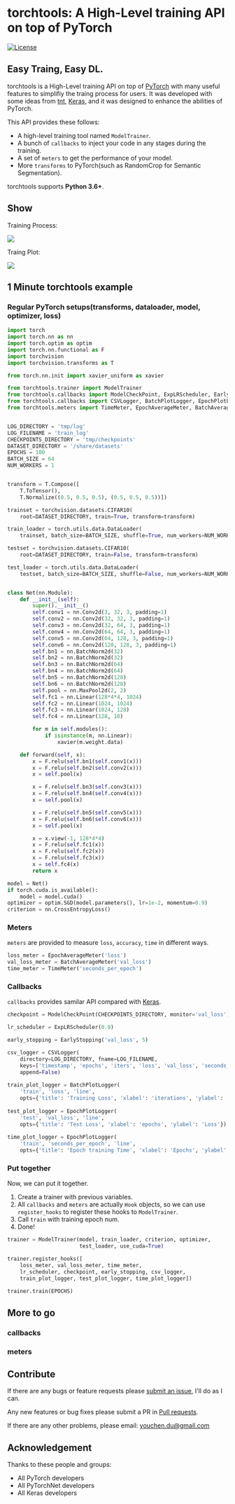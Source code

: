 # torchtools: A High-Level training API on top of PyTorch

[![License](https://img.shields.io/badge/License-BSD%203--Clause-blue.svg)](https://github.com/Time1ess/torchtools/blob/master/LICENSE)

## Easy Traing, Easy DL.

torchtools is a High-Level training API on top of [PyTorch](http://pytorch.org) with many useful features to simplifiy the traing process for users.
It was developed with some ideas from [tnt](https://github.com/pytorch/tnt), [Keras](https://github.com/fchollet/keras), and it was designed to enhance the abilities of PyTorch.

This API provides these follows:

* A high-level training tool named `ModelTrainer`.
* A bunch of `callbacks` to inject your code in any stages during the training.
* A set of `meters` to get the performance of your model.
* More `transforms` to PyTorch(such as RandomCrop for Semantic Segmentation).

torchtools supports **Python 3.6+**.

## Show

Training Process:

![](training_process.gif)

Traing Plot:

![](training_plot.gif)

## 1 Minute torchtools example

### Regular PyTorch setups(transforms, dataloader, model, optimizer, loss)

```Python
import torch
import torch.nn as nn
import torch.optim as optim
import torch.nn.functional as F
import torchvision
import torchvision.transforms as T

from torch.nn.init import xavier_uniform as xavier

from torchtools.trainer import ModelTrainer
from torchtools.callbacks import ModelCheckPoint, ExpLRScheduler, EarlyStopping
from torchtools.callbacks import CSVLogger, BatchPlotLogger, EpochPlotLogger
from torchtools.meters import TimeMeter, EpochAverageMeter, BatchAverageMeter


LOG_DIRECTORY = 'tmp/log'
LOG_FILENAME = 'train_log'
CHECKPOINTS_DIRECTORY = 'tmp/checkpoints'
DATASET_DIRECTORY = '/share/datasets'
EPOCHS = 100
BATCH_SIZE = 64
NUM_WORKERS = 1


transform = T.Compose([
    T.ToTensor(),
    T.Normalize((0.5, 0.5, 0.5), (0.5, 0.5, 0.5))])

trainset = torchvision.datasets.CIFAR10(
    root=DATASET_DIRECTORY, train=True, transform=transform)

train_loader = torch.utils.data.DataLoader(
    trainset, batch_size=BATCH_SIZE, shuffle=True, num_workers=NUM_WORKERS)

testset = torchvision.datasets.CIFAR10(
    root=DATASET_DIRECTORY, train=False, transform=transform)

test_loader = torch.utils.data.DataLoader(
    testset, batch_size=BATCH_SIZE, shuffle=False, num_workers=NUM_WORKERS)


class Net(nn.Module):
    def __init__(self):
        super().__init__()
        self.conv1 = nn.Conv2d(3, 32, 3, padding=1)
        self.conv2 = nn.Conv2d(32, 32, 3, padding=1)
        self.conv3 = nn.Conv2d(32, 64, 3, padding=1)
        self.conv4 = nn.Conv2d(64, 64, 3, padding=1)
        self.conv5 = nn.Conv2d(64, 128, 3, padding=1)
        self.conv6 = nn.Conv2d(128, 128, 3, padding=1)
        self.bn1 = nn.BatchNorm2d(32)
        self.bn2 = nn.BatchNorm2d(32)
        self.bn3 = nn.BatchNorm2d(64)
        self.bn4 = nn.BatchNorm2d(64)
        self.bn5 = nn.BatchNorm2d(128)
        self.bn6 = nn.BatchNorm2d(128)
        self.pool = nn.MaxPool2d(2, 2)
        self.fc1 = nn.Linear(128*4*4, 1024)
        self.fc2 = nn.Linear(1024, 1024)
        self.fc3 = nn.Linear(1024, 128)
        self.fc4 = nn.Linear(128, 10)

        for m in self.modules():
            if isinstance(m, nn.Linear):
                xavier(m.weight.data)

    def forward(self, x):
        x = F.relu(self.bn1(self.conv1(x)))  
        x = F.relu(self.bn2(self.conv2(x)))  
        x = self.pool(x)  

        x = F.relu(self.bn3(self.conv3(x)))  
        x = F.relu(self.bn4(self.conv4(x)))  
        x = self.pool(x)  

        x = F.relu(self.bn5(self.conv5(x))) 
        x = F.relu(self.bn6(self.conv6(x))) 
        x = self.pool(x)  

        x = x.view(-1, 128*4*4)
        x = F.relu(self.fc1(x))
        x = F.relu(self.fc2(x))
        x = F.relu(self.fc3(x))
        x = self.fc4(x)
        return x

model = Net()
if torch.cuda.is_available():
    model = model.cuda()
optimizer = optim.SGD(model.parameters(), lr=1e-2, momentum=0.9)
criterion = nn.CrossEntropyLoss()
```

### Meters

`meters` are provided to measure `loss`, `accuracy`, `time` in different ways.

```Python
loss_meter = EpochAverageMeter('loss')
val_loss_meter = BatchAverageMeter('val_loss')
time_meter = TimeMeter('seconds_per_epoch')
```

### Callbacks

`callbacks` provides samilar API compared with [Keras](https://github.com/fchollet/keras).

```Python
checkpoint = ModelCheckPoint(CHECKPOINTS_DIRECTORY, monitor='val_loss')

lr_scheduler = ExpLRScheduler(0.9)

early_stopping = EarlyStopping('val_loss', 5)

csv_logger = CSVLogger(
	directory=LOG_DIRECTORY, fname=LOG_FILENAME,
	keys=['timestamp', 'epochs', 'iters', 'loss', 'val_loss', 'seconds_per_epoch'],
	append=False)
	
train_plot_logger = BatchPlotLogger(
    'train', 'loss', 'line',
    opts={'title': 'Training Loss', 'xlabel': 'iterations', 'ylabel': 'Loss'})
                                   
test_plot_logger = EpochPlotLogger(
    'test', 'val_loss', 'line',
    opts={'title': 'Test Loss', 'xlabel': 'epochs', 'ylabel': 'Loss'})
    
time_plot_logger = EpochPlotLogger(
    'train', 'seconds_per_epoch', 'line',
    opts={'title': 'Epoch training Time', 'xlabel': 'Epochs', 'ylabel': 'Seconds'})
```

### Put together

Now, we can put it together.

1. Create a trainer with previous variables.
2. All `callbacks` and `meters` are actually `Hook` objects, so we can use `register_hooks` to register these hooks to `ModelTrainer`.
3. Call `train` with training epoch num.
4. Done!

```Python
trainer = ModelTrainer(model, train_loader, criterion, optimizer,
                       test_loader, use_cuda=True)

trainer.register_hooks([
    loss_meter, val_loss_meter, time_meter,
    lr_scheduler, checkpoint, early_stopping, csv_logger,
    train_plot_logger, test_plot_logger, time_plot_logger])

trainer.train(EPOCHS)
```

## More to go

### callbacks

### meters


## Contribute

If there are any bugs or feature requests please [submit an issue](https://github.com/Time1ess/torchtools/issues/new), I'll do as I can.

Any new features or bug fixes please submit a PR in [Pull requests](https://github.com/Time1ess/torchtools/pulls).

If there are any other problems, please email: <a href="mailto:youche.du@gmail.com">youchen.du@gmail.com</a>

## Acknowledgement

Thanks to these people and groups:

* All PyTorch developers
* All PyTorchNet developers
* All Keras developers